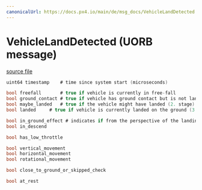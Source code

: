 ```yaml
---
canonicalUrl: https://docs.px4.io/main/de/msg_docs/VehicleLandDetected
---
```


# VehicleLandDetected (UORB message)



[source file](https://github.com/PX4/PX4-Autopilot/blob/release/1.14/msg/VehicleLandDetected.msg)

```c
uint64 timestamp    # time since system start (microseconds)

bool freefall       # true if vehicle is currently in free-fall
bool ground_contact # true if vehicle has ground contact but is not landed (1. stage)
bool maybe_landed   # true if the vehicle might have landed (2. stage)
bool landed     # true if vehicle is currently landed on the ground (3. stage)

bool in_ground_effect # indicates if from the perspective of the landing detector the vehicle might be in ground effect (baro). This flag will become true if the vehicle is not moving horizontally and is descending (crude assumption that user is landing).
bool in_descend

bool has_low_throttle

bool vertical_movement
bool horizontal_movement
bool rotational_movement

bool close_to_ground_or_skipped_check

bool at_rest

```
